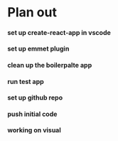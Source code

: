 # Plan out 
#### set up create-react-app in vscode
#### set up emmet plugin
#### clean up the boilerpalte app
#### run test app
#### set up github repo
#### push initial code
#### working on visual 
####
